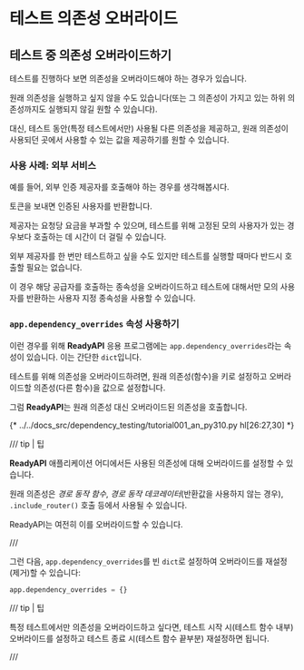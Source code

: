 # 테스트 의존성 오버라이드

## 테스트 중 의존성 오버라이드하기

테스트를 진행하다 보면 의존성을 오버라이드해야 하는 경우가 있습니다.

원래 의존성을 실행하고 싶지 않을 수도 있습니다(또는 그 의존성이 가지고 있는 하위 의존성까지도 실행되지 않길 원할 수 있습니다).

대신, 테스트 동안(특정 테스트에서만) 사용될 다른 의존성을 제공하고, 원래 의존성이 사용되던 곳에서 사용할 수 있는 값을 제공하기를 원할 수 있습니다.

### 사용 사례: 외부 서비스

예를 들어, 외부 인증 제공자를 호출해야 하는 경우를 생각해봅시다.

토큰을 보내면 인증된 사용자를 반환합니다.

제공자는 요청당 요금을 부과할 수 있으며, 테스트를 위해 고정된 모의 사용자가 있는 경우보다 호출하는 데 시간이 더 걸릴 수 있습니다.

외부 제공자를 한 번만 테스트하고 싶을 수도 있지만 테스트를 실행할 때마다 반드시 호출할 필요는 없습니다.

이 경우 해당 공급자를 호출하는 종속성을 오버라이드하고 테스트에 대해서만 모의 사용자를 반환하는 사용자 지정 종속성을 사용할 수 있습니다.

### `app.dependency_overrides` 속성 사용하기

이런 경우를 위해 **ReadyAPI** 응용 프로그램에는 `app.dependency_overrides`라는 속성이 있습니다. 이는 간단한 `dict`입니다.

테스트를 위해 의존성을 오버라이드하려면, 원래 의존성(함수)을 키로 설정하고 오버라이드할 의존성(다른 함수)을 값으로 설정합니다.

그럼 **ReadyAPI**는 원래 의존성 대신 오버라이드된 의존성을 호출합니다.

{* ../../docs_src/dependency_testing/tutorial001_an_py310.py hl[26:27,30] *}

/// tip | 팁

**ReadyAPI** 애플리케이션 어디에서든 사용된 의존성에 대해 오버라이드를 설정할 수 있습니다.

원래 의존성은 *경로 동작 함수*, *경로 동작 데코레이터*(반환값을 사용하지 않는 경우), `.include_router()` 호출 등에서 사용될 수 있습니다.

ReadyAPI는 여전히 이를 오버라이드할 수 있습니다.

///

그런 다음, `app.dependency_overrides`를 빈 `dict`로 설정하여 오버라이드를 재설정(제거)할 수 있습니다:

```python
app.dependency_overrides = {}
```

/// tip | 팁

특정 테스트에서만 의존성을 오버라이드하고 싶다면, 테스트 시작 시(테스트 함수 내부) 오버라이드를 설정하고 테스트 종료 시(테스트 함수 끝부분) 재설정하면 됩니다.

///
